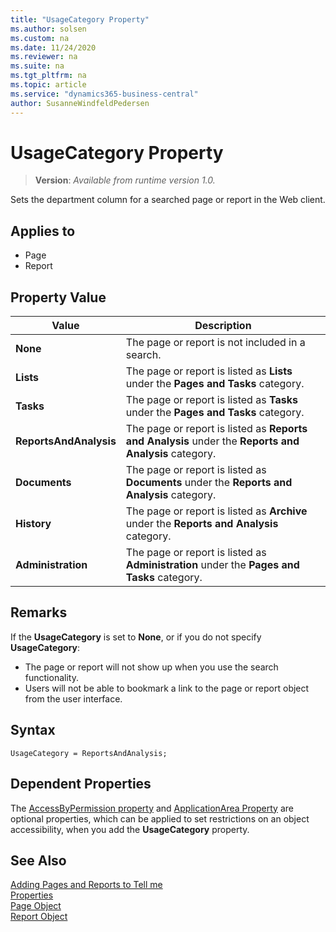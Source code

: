 ```yaml
---
title: "UsageCategory Property"
ms.author: solsen
ms.custom: na
ms.date: 11/24/2020
ms.reviewer: na
ms.suite: na
ms.tgt_pltfrm: na
ms.topic: article
ms.service: "dynamics365-business-central"
author: SusanneWindfeldPedersen
---
```

[//]: # (START>DO_NOT_EDIT)
[//]: # (IMPORTANT:Do not edit any of the content between here and the END>DO_NOT_EDIT.)
[//]: # (Any modifications should be made in the .xml files in the ModernDev repo.)
# UsageCategory Property
> **Version**: _Available from runtime version 1.0._

Sets the department column for a searched page or report in the Web client.

## Applies to
-   Page
-   Report

## Property Value

|Value|Description|
|-----------|---------------------------------------|
|**None**|The page or report is not included in a search.|
|**Lists**|The page or report is listed as **Lists** under the **Pages and Tasks** category.|
|**Tasks**|The page or report is listed as **Tasks** under the **Pages and Tasks** category.|
|**ReportsAndAnalysis**|The page or report is listed as **Reports and Analysis** under the **Reports and Analysis** category.|
|**Documents**|The page or report is listed as **Documents** under the **Reports and Analysis** category.|
|**History**|The page or report is listed as **Archive** under the **Reports and Analysis** category.|
|**Administration**|The page or report is listed as **Administration** under the **Pages and Tasks** category.|

[//]: # (IMPORTANT: END>DO_NOT_EDIT)


## Remarks

If the **UsageCategory** is set to **None**, or if you do not specify **UsageCategory**:

- The page or report will not show up when you use the search functionality.  
- Users will not be able to bookmark a link to the page or report object from the user interface.

## Syntax

```AL
UsageCategory = ReportsAndAnalysis;  
```

## Dependent Properties

The [AccessByPermission property](devenv-accessbypermission-property.md) and [ApplicationArea Property](devenv-applicationarea-property.md) are optional properties, which can be applied to set restrictions on an object accessibility, when you add the **UsageCategory** property. 

## See Also

[Adding Pages and Reports to Tell me](../devenv-al-menusuite-functionality.md)  
[Properties](devenv-properties.md)  
[Page Object](../devenv-page-object.md)  
[Report Object](../devenv-report-object.md)  

